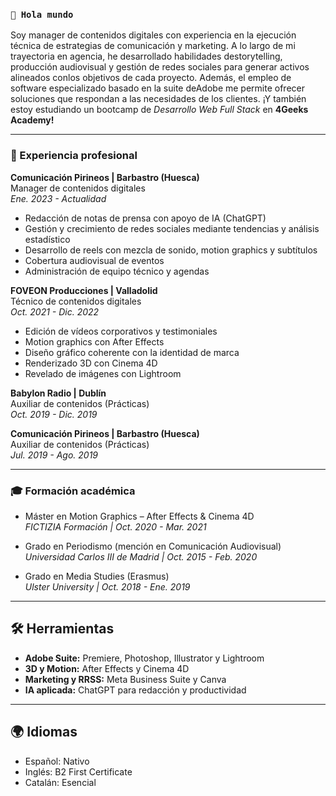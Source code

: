 ### `👋 Hola mundo`

Soy manager de contenidos digitales con experiencia en la ejecución técnica de estrategias de comunicación y marketing. A lo largo de mi trayectoria en agencia, he desarrollado habilidades destorytelling, producción audiovisual y gestión de redes sociales para generar activos alineados conlos objetivos de cada proyecto. Además, el empleo de software especializado basado en la suite deAdobe me permite ofrecer soluciones que respondan a las necesidades de los clientes. ¡Y también estoy estudiando un bootcamp de _Desarrollo Web Full Stack_ en **4Geeks Academy!**

---

### 💼 Experiencia profesional

**Comunicación Pirineos | Barbastro (Huesca)**  
Manager de contenidos digitales   
_Ene. 2023 - Actualidad_  
- Redacción de notas de prensa con apoyo de IA (ChatGPT)  
- Gestión y crecimiento de redes sociales mediante tendencias y análisis estadístico  
- Desarrollo de reels con mezcla de sonido, motion graphics y subtítulos  
- Cobertura audiovisual de eventos  
- Administración de equipo técnico y agendas  

**FOVEON Producciones | Valladolid**  
Técnico de contenidos digitales    
_Oct. 2021 - Dic. 2022_  
- Edición de vídeos corporativos y testimoniales  
- Motion graphics con After Effects  
- Diseño gráfico coherente con la identidad de marca  
- Renderizado 3D con Cinema 4D  
- Revelado de imágenes con Lightroom  

**Babylon Radio | Dublín**  
Auxiliar de contenidos (Prácticas)  
_Oct. 2019 - Dic. 2019_  

**Comunicación Pirineos | Barbastro (Huesca)**   
Auxiliar de contenidos (Prácticas)  
_Jul. 2019 - Ago. 2019_  

---

### 🎓 Formación académica

- Máster en Motion Graphics – After Effects & Cinema 4D  
  _FICTIZIA Formación | Oct. 2020 - Mar. 2021_

- Grado en Periodismo (mención en Comunicación Audiovisual)  
  _Universidad Carlos III de Madrid | Oct. 2015 - Feb. 2020_

- Grado en Media Studies (Erasmus)  
  _Ulster University | Oct. 2018 - Ene. 2019_

---

## 🛠 Herramientas

- **Adobe Suite:** Premiere, Photoshop, Illustrator y Lightroom  
- **3D y Motion:** After Effects y Cinema 4D  
- **Marketing y RRSS:** Meta Business Suite y Canva
- **IA aplicada:** ChatGPT para redacción y productividad

---

## 🌍 Idiomas

- Español: Nativo  
- Inglés: B2 First Certificate
- Catalán: Esencial  
